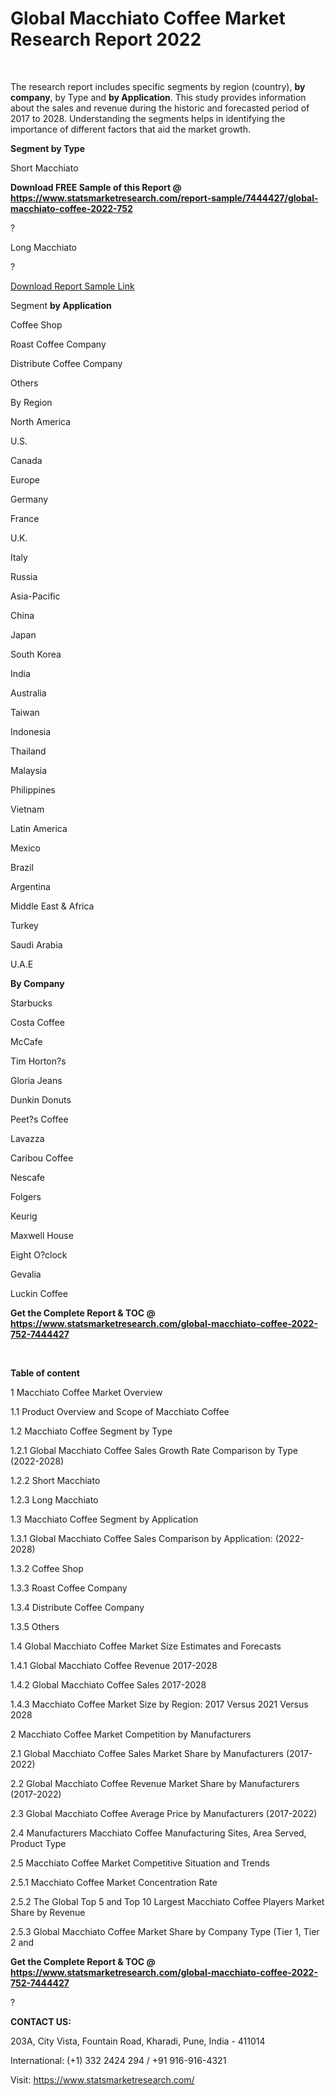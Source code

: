 <h1>Global Macchiato Coffee Market Research Report 2022</h1><br/><p>The research report includes specific segments by region (country), <strong>by company</strong>, by Type and <strong>by Application</strong>. This study provides information about the sales and revenue during the historic and forecasted period of 2017 to 2028. Understanding the segments helps in identifying the importance of different factors that aid the market growth.</p>
 
 
 
 <p><strong>Segment by Type</strong></p>
 
 
 
 <p>Short Macchiato</p>
 
 
 
 <div><b>Download FREE Sample of this Report @ <a href="https://www.statsmarketresearch.com/download-free-sample/7444427/global-macchiato-coffee-2022-752">https://www.statsmarketresearch.com/report-sample/7444427/global-macchiato-coffee-2022-752</a></b></div>
 
 
 
 <p>? </p>
 
 
 
 <p>Long Macchiato</p>
 
 
 
 <p>? </p>
 
 
 
 <p><a href="https://www.statsmarketresearch.com/download-free-sample/7444427/global-macchiato-coffee-2022-752">Download Report Sample Link</a></p>
 
 
 
 <p>Segment <strong>by Application</strong></p>
 
 
 
 <p>Coffee Shop</p>
 
 
 
 <p>Roast Coffee Company</p>
 
 
 
 <p>Distribute Coffee Company</p>
 
 
 
 <p>Others</p>
 
 
 
 <p>By Region</p>
 
 
 
 <p>North America</p>
 
 
 
 <p>U.S.</p>
 
 
 
 <p>Canada</p>
 
 
 
 <p>Europe</p>
 
 
 
 <p>Germany</p>
 
 
 
 <p>France</p>
 
 
 
 <p>U.K.</p>
 
 
 
 <p>Italy</p>
 
 
 
 <p>Russia</p>
 
 
 
 <p>Asia-Pacific</p>
 
 
 
 <p>China</p>
 
 
 
 <p>Japan</p>
 
 
 
 <p>South Korea</p>
 
 
 
 <p>India</p>
 
 
 
 <p>Australia</p>
 
 
 
 <p>Taiwan</p>
 
 
 
 <p>Indonesia</p>
 
 
 
 <p>Thailand</p>
 
 
 
 <p>Malaysia</p>
 
 
 
 <p>Philippines</p>
 
 
 
 <p>Vietnam</p>
 
 
 
 <p>Latin America</p>
 
 
 
 <p>Mexico</p>
 
 
 
 <p>Brazil</p>
 
 
 
 <p>Argentina</p>
 
 
 
 <p>Middle East & Africa</p>
 
 
 
 <p>Turkey</p>
 
 
 
 <p>Saudi Arabia</p>
 
 
 
 <p>U.A.E</p>
 
 
 
 <p><strong>By Company</strong></p>
 
 
 
 <p>Starbucks</p>
 
 
 
 <p>Costa Coffee</p>
 
 
 
 <p>McCafe</p>
 
 
 
 <p>Tim Horton?s</p>
 
 
 
 <p>Gloria Jeans</p>
 
 
 
 <p>Dunkin Donuts</p>
 
 
 
 <p>Peet?s Coffee</p>
 
 
 
 <p>Lavazza</p>
 
 
 
 <p>Caribou Coffee</p>
 
 
 
 <p>Nescafe</p>
 
 
 
 <p>Folgers</p>
 
 
 
 <p>Keurig</p>
 
 
 
 <p>Maxwell House</p>
 
 
 
 <p>Eight O?clock</p>
 
 
 
 <p>Gevalia</p>
 
 
 
 <p>Luckin Coffee</p>
 
 
 
 <div><b>Get the Complete Report & TOC @ <a href="https://www.statsmarketresearch.com/global-macchiato-coffee-2022-752-7444427">https://www.statsmarketresearch.com/global-macchiato-coffee-2022-752-7444427</a></b></div>
 
 
 
 <p><br />
 
 <b>Table of content</b></p>
 
 
 
 <p>1 Macchiato Coffee Market Overview<br />
 
 1.1 Product Overview and Scope of Macchiato Coffee<br />
 
 1.2 Macchiato Coffee Segment by Type<br />
 
 1.2.1 Global Macchiato Coffee Sales Growth Rate Comparison by Type (2022-2028)<br />
 
 1.2.2 Short Macchiato<br />
 
 1.2.3 Long Macchiato<br />
 
 1.3 Macchiato Coffee Segment by Application<br />
 
 1.3.1 Global Macchiato Coffee Sales Comparison by Application: (2022-2028)<br />
 
 1.3.2 Coffee Shop<br />
 
 1.3.3 Roast Coffee Company<br />
 
 1.3.4 Distribute Coffee Company<br />
 
 1.3.5 Others<br />
 
 1.4 Global Macchiato Coffee Market Size Estimates and Forecasts<br />
 
 1.4.1 Global Macchiato Coffee Revenue 2017-2028<br />
 
 1.4.2 Global Macchiato Coffee Sales 2017-2028<br />
 
 1.4.3 Macchiato Coffee Market Size by Region: 2017 Versus 2021 Versus 2028<br />
 
 2 Macchiato Coffee Market Competition by Manufacturers<br />
 
 2.1 Global Macchiato Coffee Sales Market Share by Manufacturers (2017-2022)<br />
 
 2.2 Global Macchiato Coffee Revenue Market Share by Manufacturers (2017-2022)<br />
 
 2.3 Global Macchiato Coffee Average Price by Manufacturers (2017-2022)<br />
 
 2.4 Manufacturers Macchiato Coffee Manufacturing Sites, Area Served, Product Type<br />
 
 2.5 Macchiato Coffee Market Competitive Situation and Trends<br />
 
 2.5.1 Macchiato Coffee Market Concentration Rate<br />
 
 2.5.2 The Global Top 5 and Top 10 Largest Macchiato Coffee Players Market Share by Revenue<br />
 
 2.5.3 Global Macchiato Coffee Market Share by Company Type (Tier 1, Tier 2 and</p>
 
 
 
 <div><b>Get the Complete Report & TOC @ <a href="https://www.statsmarketresearch.com/global-macchiato-coffee-2022-752-7444427">https://www.statsmarketresearch.com/global-macchiato-coffee-2022-752-7444427</a></b></div>
 
 
 
 <p>? </p>
 
 
 
 <p><b>CONTACT US:</b><br />
 
 203A, City Vista, Fountain Road, Kharadi, Pune, India - 411014<br />
 
 International: (+1) 332 2424 294 / +91 916-916-4321<br />
 
 Visit: <a href="https://www.statsmarketresearch.com/">https://www.statsmarketresearch.com/</a></p>